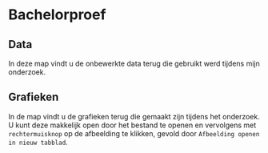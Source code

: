 # Bachelorproef
## Data
In deze map vindt u de onbewerkte data terug die gebruikt werd tijdens mijn onderzoek.
## Grafieken
In de map vindt u de grafieken terug die gemaakt zijn tijdens het onderzoek. U kunt deze makkelijk open door het bestand te openen en vervolgens met `rechtermuisknop` op de afbeelding te klikken, gevold door `Afbeelding openen in nieuw tabblad`.
